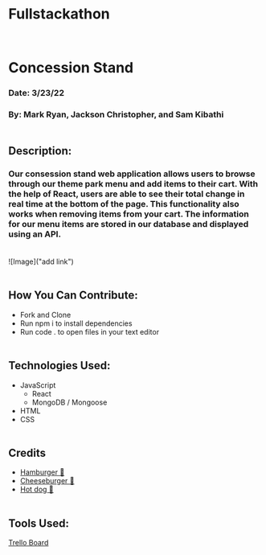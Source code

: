 
# Fullstackathon <br /> <br /> 

# Concession Stand <br /> 

### Date: 3/23/22<br /> 
### By: Mark Ryan, Jackson Christopher, and Sam Kibathi<br /> <br /> 

## Description:<br /> 
### Our consession stand web application allows users to browse through our theme park menu and add items to their cart. With the help of React, users are able to see their total change in real time at the bottom of the page. This functionality also works when removing items from your cart. The information for our menu items are stored in our database and displayed using an API. <br /> <br /> 

![Image]("add link") <br /><br />

## How You Can Contribute:<br /> 
* Fork and Clone
* Run npm i to install dependencies
* Run code . to open files in your text editor<br /> <br /> 

## Technologies Used:<br /> 
* JavaScript
  * React
  * MongoDB / Mongoose
* HTML
* CSS <br /> <br /> 

## Credits 
* [Hamburger 🍔](https://upload.wikimedia.org/wikipedia/commons/4/47/Hamburger_%28black_bg%29.jpg)
* [Cheeseburger 🍔](https://assets.myfoodandfamily.com/adaptivemedia/rendition/195370-3000x2000.jpg?id=093000b4880e99e6cd87fa511235a789145c5a0a&ht=650&wd=1004&version=1&clid=pim)
* [Hot dog 🌭](https://upload.wikimedia.org/wikipedia/commons/b/b1/Hot_dog_with_mustard.png) <br /> <br /> 
  
## Tools Used:

[Trello Board](https://trello.com/b/M47eArYK/full-stackathon)


